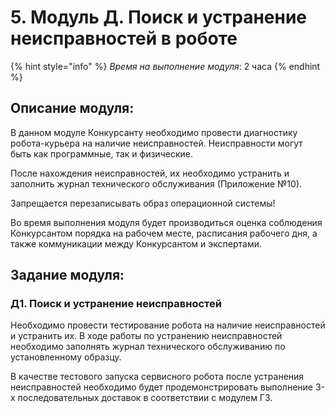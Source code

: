 # 5. Модуль Д. Поиск и устранение неисправностей в роботе

{% hint style="info" %}
_Время на выполнение модуля_: 2 часа
{% endhint %}

## **Описание модуля:**

В данном модуле Конкурсанту необходимо провести диагностику робота-курьера на наличие неисправностей. Неисправности могут быть как программные, так и физические.

После нахождения неисправностей, их необходимо устранить и заполнить журнал технического обслуживания (Приложение №10).

Запрещается перезаписывать образ операционной системы!

Во время выполнения модуля будет производиться оценка соблюдения Конкурсантом порядка на рабочем месте, расписания рабочего дня, а также коммуникации между Конкурсантом и экспертами.

## **Задание модуля:**

### **Д1. Поиск и устранение неисправностей**

Необходимо провести тестирование робота на наличие неисправностей и устранить их. В ходе работы по устранению неисправностей необходимо заполнять журнал технического обслуживанию по установленному образцу.

В качестве тестового запуска сервисного робота после устранения неисправностей необходимо будет продемонстрировать выполнение 3-х последовательных доставок в соответствии с модулем Г3.
